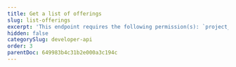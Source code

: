 ```yaml
---
title: Get a list of offerings
slug: list-offerings
excerpt: 'This endpoint requires the following permission(s): `project_configuration:offerings:read`.'
hidden: false
categorySlug: developer-api
order: 3
parentDoc: 649983b4c31b2e000a3c194c
---
```

